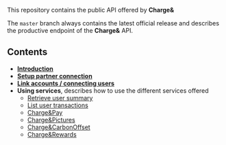 This repository contains the public API offered by __Charge&__

The `master` branch always contains the latest official release and describes the productive endpoint of the __Charge&__ API.

## Contents
* [__Introduction__](introduction.md)
* [__Setup partner connection__](setting_up.md)
* [__Link accounts / connecting users__](link_accounts.md)
* __Using services__, describes how to use the different services offered
  - [Retrieve user summary](user_summary.md)
  - [List user transactions](user_transactions.md)
  - [Charge&Pay](charge_and_pay.md)
  - [Charge&Pictures](charge_and_pictures.md)
  - [Charge&CarbonOffset](charge_and_carbon_offset.md)
  - [Charge&Rewards](charge_and_rewards.md)
